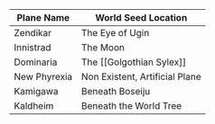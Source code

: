 | Plane Name   | World Seed Location            |
| ------------ | ------------------------------ |
| Zendikar     | The Eye of Ugin                |
| Innistrad    | The Moon                       | 
| Dominaria    | The [[Golgothian Sylex]]       |
| New Phyrexia | Non Existent, Artificial Plane |
| Kamigawa     | Beneath Boseiju                |
| Kaldheim     | Beneath the World Tree         |
